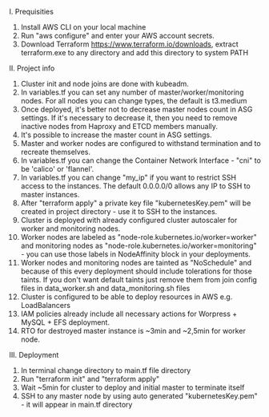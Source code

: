 I. Prequisities
1. Install AWS CLI on your local machine
2. Run "aws configure" and enter your AWS account secrets.
3. Download Terraform https://www.terraform.io/downloads, extract terraform.exe to any directory and add this directory to system PATH

II. Project info
1. Cluster init and node joins are done with kubeadm. 
2. In variables.tf you can set any number of master/worker/monitoring nodes. For all nodes you can change types, the default is t3.medium
3. Once deployed, it's better not to decrease master nodes count in ASG settings. If it's necessary to decrease it, then you need to remove inactive nodes from Haproxy and ETCD members manually.
4. It's possible to increase the master count in ASG settings.
5. Master and worker nodes are configured to withstand termination and to recreate themselves.
6. In variables.tf you can change the Container Network Interface - "cni" to be 'calico' or 'flannel'.
7. In variables.tf you can change "my_ip" if you want to restrict SSH access to the instances. The default 0.0.0.0/0 allows any IP to SSH to master instances.
8. After "terraform apply" a private key file "kubernetesKey.pem" will be created in project directory - use it to SSH to the instances.
9. Cluster is deployed with already configured cluster autoscaler for worker and monitoring nodes.
10. Worker nodes are labeled as "node-role.kubernetes.io/worker=worker" and monitoring nodes as "node-role.kubernetes.io/worker=monitoring" - you can use those labels in NodeAffinity block in your deployments.
11. Worker nodes and monitoring nodes are tainted as "NoSchedule" and because of this every deployment should include tolerations for those taints. If you don't want default taints just remove them from join config files in data_worker.sh and data_monitoring.sh files 
12. Cluster is configured to be able to deploy resources in AWS e.g. LoadBalancers
13. IAM policies already include all necessary actions for Worpress + MySQL + EFS deployment.
14. RTO for destroyed master instance is ~3min and ~2,5min for worker node.

III. Deployment
1. In terminal change directory to main.tf file directory
2. Run "terraform init" and "terraform apply"
3. Wait ~5min for cluster to deploy and initial master to terminate itself
4. SSH to any master node by using auto generated "kubernetesKey.pem" - it will appear in main.tf directory
